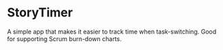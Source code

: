 # StoryTimer
A simple app that makes it easier to track time when task-switching. Good for supporting Scrum burn-down charts.
